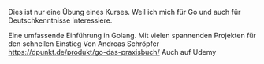 Dies ist nur eine Übung eines Kurses. Weil ich mich für Go und auch für Deutschkenntnisse interessiere.

Eine umfassende Einführung in Golang. Mit vielen spannenden Projekten für den schnellen Einstieg
Von Andreas Schröpfer 
https://dpunkt.de/produkt/go-das-praxisbuch/ 
Auch auf Udemy
